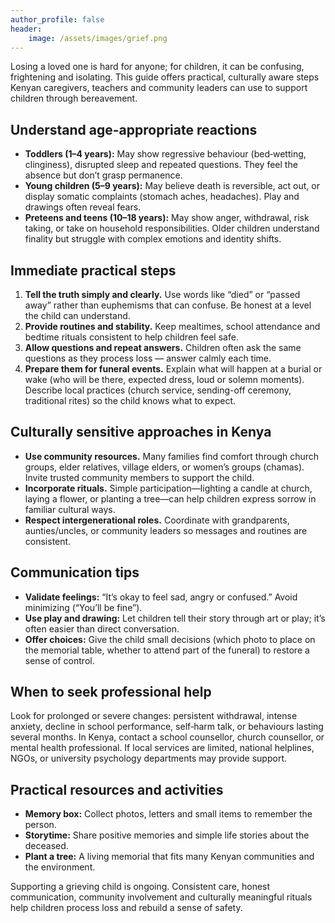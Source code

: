 ```yaml
---
author_profile: false
header:
    image: /assets/images/grief.png
---
```


Losing a loved one is hard for anyone; for children, it can be confusing, frightening and isolating. This guide offers practical, culturally aware steps Kenyan caregivers, teachers and community leaders can use to support children through bereavement.

## Understand age-appropriate reactions
- **Toddlers (1–4 years):** May show regressive behaviour (bed‑wetting, clinginess), disrupted sleep and repeated questions. They feel the absence but don’t grasp permanence.  
- **Young children (5–9 years):** May believe death is reversible, act out, or display somatic complaints (stomach aches, headaches). Play and drawings often reveal fears.  
- **Preteens and teens (10–18 years):** May show anger, withdrawal, risk taking, or take on household responsibilities. Older children understand finality but struggle with complex emotions and identity shifts.

## Immediate practical steps
1. **Tell the truth simply and clearly.** Use words like “died” or “passed away” rather than euphemisms that can confuse. Be honest at a level the child can understand.  
2. **Provide routines and stability.** Keep mealtimes, school attendance and bedtime rituals consistent to help children feel safe.  
3. **Allow questions and repeat answers.** Children often ask the same questions as they process loss — answer calmly each time.  
4. **Prepare them for funeral events.** Explain what will happen at a burial or wake (who will be there, expected dress, loud or solemn moments). Describe local practices (church service, sending-off ceremony, traditional rites) so the child knows what to expect.

## Culturally sensitive approaches in Kenya
- **Use community resources.** Many families find comfort through church groups, elder relatives, village elders, or women’s groups (chamas). Invite trusted community members to support the child.  
- **Incorporate rituals.** Simple participation—lighting a candle at church, laying a flower, or planting a tree—can help children express sorrow in familiar cultural ways.  
- **Respect intergenerational roles.** Coordinate with grandparents, aunties/uncles, or community leaders so messages and routines are consistent.

## Communication tips
- **Validate feelings:** “It’s okay to feel sad, angry or confused.” Avoid minimizing (“You’ll be fine”).  
- **Use play and drawing:** Let children tell their story through art or play; it’s often easier than direct conversation.  
- **Offer choices:** Give the child small decisions (which photo to place on the memorial table, whether to attend part of the funeral) to restore a sense of control.

## When to seek professional help
Look for prolonged or severe changes: persistent withdrawal, intense anxiety, decline in school performance, self‑harm talk, or behaviours lasting several months. In Kenya, contact a school counsellor, church counsellor, or mental health professional. If local services are limited, national helplines, NGOs, or university psychology departments may provide support.

## Practical resources and activities
- **Memory box:** Collect photos, letters and small items to remember the person.  
- **Storytime:** Share positive memories and simple life stories about the deceased.  
- **Plant a tree:** A living memorial that fits many Kenyan communities and the environment.

Supporting a grieving child is ongoing. Consistent care, honest communication, community involvement and culturally meaningful rituals help children process loss and rebuild a sense of safety.
